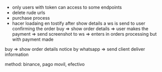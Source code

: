 - only users with token can access to some endpoints
- delete rude urls
- purchase process
- hacer loadaing en tostify
after show details a ws is send to user confirming the order
buy => show order details => user makes the payment => send screenshot to ws => enters in orders processing but with payment made

buy => show order details 
notice by whatsapp => send client deliver information

method: binance, pago movil, efectivo